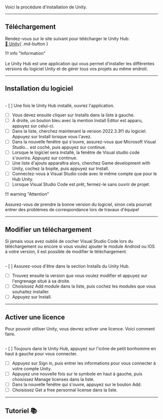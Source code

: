 

Voici la procédure d'installation de Unity.   


***  


## Téléchargement

Rendez-vous sur le site suivant pour télécharger le Unity Hub:   
[📁 Unity](https://unity.com/download){ .md-button }   <br>

!!! info "Information"<br><br>       Le Unity Hub est une application qui vous permet d'installer les différentes versions du logiciel Unity et de gérer tous vos projets au même endroit.<br>
***  
## Installation du logiciel
<br>- [ ] Une fois le Unity Hub installé, ouvrez l'application.
- [ ] Vous devez ensuite cliquer sur Installs dans la liste à gauche.
- [ ] À droite, un bouton bleu avec la mention Install Editor est apparu, appuyez sur celui-ci.
- [ ] Dans la liste, cherchez maintenant la version 2022.3.3f1 du logiciel. Appuyez sur Install lorsque vous l'avez.
- [ ] Dans la nouvelle fenêtre qui s'ouvre, assurez-vous que Microsoft Visual Studio... est coché, puis appuyez sur continue.
- [ ] Lorsque le logiciel sera installé, la fenêtre de Visual studio code s'ouvrira. Appuyez sur continue.
- [ ] Une liste d'ajouts apparaîtra alors, cherchez Game development with Unity, cochez la bopite, puis appuyez sur Install.
- [ ] Connectez-vous à Visual Studio code avec le même compte que pour le Hub Unity.
- [ ] Lorsque Visual Studio Code est prêt, fermez-le sans ouvrir de projet. 

!!! warning "Attention"<br><br>        Assurez-vous de prendre la bonne version du logiciel, sinon cela pourrait entrer des problèmes de correspondance lors de travaux d'équipe!<br>

***  

## Modifier un téléchargement
Si jamais vous avez oublié de cocher Visual Studio Code lors du téléchargement ou encore si vous voulez ajouter le module Android ou IOS à votre version, il est possible de modifier le téléchargement.   

<br>- [ ] Assurez-vous d'être dans la section Installs du Unity Hub.
- [ ] Trouvez ensuite la version que vous voulez modifier et appuyez sur l'engrenage situé à sa droite.
- [ ] Choisissez Add module dans la liste, puis cochez les modules que vous souhaitez installer.
- [ ] Appuyez sur Install.

***  

## Activer une licence
Pour pouvoir utiliser Unity, vous devrez activer une licence. Voici comment faire.   

<br>- [ ] Toujours dans le Unity Hub, appuyez sur l'icône de petit bonhomme en haut à gauche pour vous connecter.
- [ ] Appuyez sur Sign in, puis entrer les informations pour vous connecter à votre compte Unity.
- [ ] Appuyez une nouvelle fois sur le symbole en haut à gauche, puis choisissez Manage licenses dans la liste.
- [ ] Dans la nouvelle fenêtre qui s'ouvre, appuyez sur le bouton Add.
- [ ] Choisissez Get a free personnal license dans la liste.

***  

## Tutoriel 📚
<youtube src="NVuzmtxxbfc"></youtube>